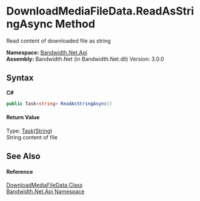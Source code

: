 ﻿# DownloadMediaFileData.ReadAsStringAsync Method 
 

Read content of downloaded file as string

**Namespace:**&nbsp;<a href ="N_Bandwidth_Net_Api.md">Bandwidth.Net.Api</a><br />**Assembly:**&nbsp;Bandwidth.Net (in Bandwidth.Net.dll) Version: 3.0.0

## Syntax

**C#**<br />
``` C#
public Task<string> ReadAsStringAsync()
```


#### Return Value
Type: <a href="http://msdn2.microsoft.com/en-us/library/dd321424" target="_blank">Task</a>(<a href="http://msdn2.microsoft.com/en-us/library/s1wwdcbf" target="_blank">String</a>)<br />String content of file

## See Also


#### Reference
<a href ="T_Bandwidth_Net_Api_DownloadMediaFileData.md">DownloadMediaFileData Class</a><br /><a href ="N_Bandwidth_Net_Api.md">Bandwidth.Net.Api Namespace</a><br />